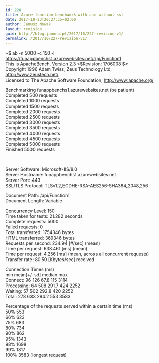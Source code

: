 ```yaml
---
id: 228
title: Azure function benchamrk with and without ssl
date: 2017-10-23T20:27:35+02:00
author: Janusz Nowak
layout: revision
guid: http://blog.janono.pl/2017/10/227-revision-v1/
permalink: /2017/10/227-revision-v1/
---
```

~$ ab -n 5000 -c 150 -l https://funappbenchs1.azurewebsites.net/api/Function1  
This is ApacheBench, Version 2.3 <$Revision: 1706008 $>  
Copyright 1996 Adam Twiss, Zeus Technology Ltd, http://www.zeustech.net/  
Licensed to The Apache Software Foundation, http://www.apache.org/

Benchmarking funappbenchs1.azurewebsites.net (be patient)  
Completed 500 requests  
Completed 1000 requests  
Completed 1500 requests  
Completed 2000 requests  
Completed 2500 requests  
Completed 3000 requests  
Completed 3500 requests  
Completed 4000 requests  
Completed 4500 requests  
Completed 5000 requests  
Finished 5000 requests

&nbsp;

Server Software: Microsoft-IIS/8.0  
Server Hostname: funappbenchs1.azurewebsites.net  
Server Port: 443  
SSL/TLS Protocol: TLSv1.2,ECDHE-RSA-AES256-SHA384,2048,256

Document Path: /api/Function1  
Document Length: Variable

Concurrency Level: 150  
Time taken for tests: 21.282 seconds  
Complete requests: 5000  
Failed requests: 0  
Total transferred: 1754346 bytes  
HTML transferred: 369346 bytes  
Requests per second: 234.94 \[#/sec\] (mean)  
Time per request: 638.461 \[ms\] (mean)  
Time per request: 4.256 \[ms\] (mean, across all concurrent requests)  
Transfer rate: 80.50 [Kbytes/sec] received

Connection Times (ms)  
min mean[+/-sd] median max  
Connect: 96 126 67.8 115 3114  
Processing: 64 508 291.7 424 2252  
Waiting: 57 502 292.8 420 2252  
Total: 278 633 294.2 553 3583

Percentage of the requests served within a certain time (ms)  
50% 553  
66% 623  
75% 683  
80% 734  
90% 862  
95% 1343  
98% 1698  
99% 1817  
100% 3583 (longest request)